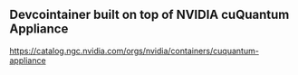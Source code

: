 ## Devcointainer built on top of NVIDIA cuQuantum Appliance

https://catalog.ngc.nvidia.com/orgs/nvidia/containers/cuquantum-appliance


